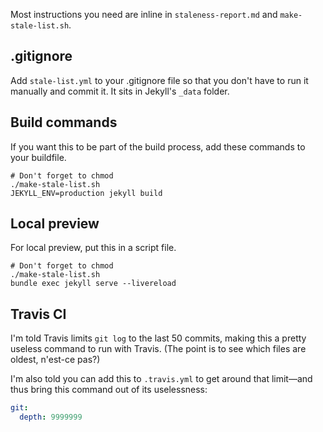 Most instructions you need are inline in `staleness-report.md` and `make-stale-list.sh`.


## .gitignore

Add `stale-list.yml` to your .gitignore file so that you don't have to run it manually and commit it.
It sits in Jekyll's `_data` folder.


## Build commands

If you want this to be part of the build process, add these commands to your buildfile.

```shell
# Don't forget to chmod
./make-stale-list.sh
JEKYLL_ENV=production jekyll build
```

## Local preview

For local preview, put this in a script file.

```shell
# Don't forget to chmod
./make-stale-list.sh
bundle exec jekyll serve --livereload
```

## Travis CI

I'm told Travis limits `git log` to the last 50 commits, making this a pretty useless command to run with Travis.
(The point is to see which files are oldest, n'est-ce pas?)

I'm also told you can add this to `.travis.yml` to get around that limit—and thus bring this command out of its uselessness:

```yaml
git:
  depth: 9999999
```